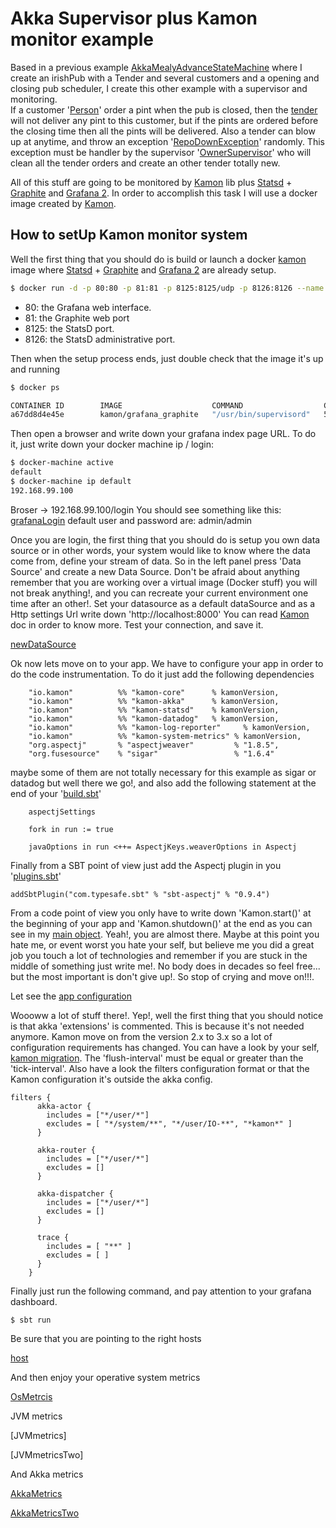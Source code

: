 # Akka Supervisor plus Kamon monitor example

Based in a previous example [AkkaMealyAdvanceStateMachine] where I create an irishPub with a Tender and several customers and a opening and closing pub scheduler, I create this other example with a supervisor and monitoring.  
If a customer '[Person]' order a pint when the pub is closed, then the [tender] will not deliver any pint to this customer, but if the pints are ordered before the closing time then all the pints will be delivered. 
Also a tender can blow up at anytime, and throw an exception '[RepoDownException]' randomly. This exception must be handler by the supervisor '[OwnerSupervisor]' who will clean all the tender orders and 
create an other tender totally new. 

All of this stuff are going to be monitored by [Kamon] lib plus [Statsd] + [Graphite] and [Grafana 2]. In order to accomplish this task I will use a docker image created by [Kamon].  

## How to setUp Kamon monitor system

Well the first thing that you should do is build or launch a docker [kamon] image where [Statsd] + [Graphite] and [Grafana 2] are already setup. 

```sh
$ docker run -d -p 80:80 -p 81:81 -p 8125:8125/udp -p 8126:8126 --name kamon-grafana-dashboard kamon/grafana_graphite
```

* 80: the Grafana web interface.
* 81: the Graphite web port
* 8125: the StatsD port.
* 8126: the StatsD administrative port.

Then when the setup process ends, just double check that the image it's up and running

```sh
$ docker ps

CONTAINER ID        IMAGE                    COMMAND                  CREATED             STATUS              PORTS                                                                      NAMES
a67dd8d4e45e        kamon/grafana_graphite   "/usr/bin/supervisord"   5 hours ago         Up 5 hours          0.0.0.0:80-81->80-81/tcp, 0.0.0.0:8126->8126/tcp, 0.0.0.0:8125->8125/udp   kamon-grafana-dashboard
```

Then open a browser and write down your grafana index page URL. To do it, just write down your docker machine ip / login:

```sh
$ docker-machine active
default
$ docker-machine ip default
192.168.99.100
```

Broser -> 192.168.99.100/login
You should see something like this:<Enter>
[grafanaLogin]
<Enter>
default user and password are: admin/admin

<Enter>

Once you are login, the first thing that you should do is setup you own data source or in other words, your system would like to know where the data come from, define your stream of data. So in the left panel 
press 'Data Source' and create a new Data Source. Don't be afraid about anything remember that you are working over a virtual image (Docker stuff) you will not break anything!, and you can recreate your current environment one time after an other!.
Set your datasource as a default dataSource and as a Http settings Url write down 'http://localhost:8000' You can read [Kamon] doc in order to know more. Test your connection, and save it. 

<Enter>

[newDataSource]

<Enter>

Ok now lets move on to your app. We have to configure your app in order to do the code instrumentation. To do it just add the following dependencies 

```
    "io.kamon"          %% "kamon-core"      % kamonVersion,
    "io.kamon"          %% "kamon-akka"      % kamonVersion,
    "io.kamon"          %% "kamon-statsd"    % kamonVersion,
    "io.kamon"          %% "kamon-datadog"   % kamonVersion,
    "io.kamon"          %% "kamon-log-reporter"     % kamonVersion,
    "io.kamon"          %% "kamon-system-metrics" % kamonVersion,
    "org.aspectj"       % "aspectjweaver"         % "1.8.5",
    "org.fusesource"    % "sigar"                 % "1.6.4"
```

maybe some of them are not totally necessary for this example as sigar or datadog but well there we go!, and also add the following statement at the end of your '[build.sbt]'

```
    aspectjSettings

    fork in run := true

    javaOptions in run <++= AspectjKeys.weaverOptions in Aspectj
```

Finally from a SBT point of view just add the Aspectj plugin in you '[plugins.sbt]'
```
addSbtPlugin("com.typesafe.sbt" % "sbt-aspectj" % "0.9.4")
```

From a code point of view you only have to write down 'Kamon.start()' at the beginning of your app and 'Kamon.shutdown()' at the end as you can see in my [main object].
Yeah!, you are almost there. Maybe at this point you hate me, or event worst you hate your self, but believe me you did a great job you touch a lot of technologies and  remember if you are stuck 
in the middle of something just write me!. No body does in decades so feel free... but the most important is don't give up!. So stop of crying and move on!!!. 

Let see the [app configuration]    
<Enter>

Woooww a lot of stuff there!. Yep!, well the first thing that you should notice is that akka 'extensions' is commented. This is because it's not needed anymore. Kamon move on from the version 2.x to 3.x so a lot of configuration requirements has changed. You can have a look by your self, [kamon migration].
The 'flush-interval' must be equal or greater than the 'tick-interval'. Also have a look the filters configuration format or that the Kamon configuration it's outside the akka config.

```
filters {
      akka-actor {
        includes = ["*/user/*"]
        excludes = [ "*/system/**", "*/user/IO-**", "*kamon*" ]
      }

      akka-router {
        includes = ["*/user/*"]
        excludes = []
      }

      akka-dispatcher {
        includes = ["*/user/*"]
        excludes = []
      }

      trace {
        includes = [ "**" ]
        excludes = [ ]
      }
    }
```

Finally just run the following command, and pay attention to your grafana dashboard.  

```
$ sbt run
```

Be sure that you are pointing to the right hosts

<Enter>

[host]

<Enter>

And then enjoy your operative system metrics

<Enter>

[OsMetrcis]

<Enter>

JVM metrics

<Enter>

[JVMmetrics]

<Enter>

<Enter>

[JVMmetricsTwo]

<Enter>

And Akka metrics

<Enter>

[AkkaMetrics]

<Enter>

<Enter>

[AkkaMetricsTwo]

<Enter>


[Kamon]: <https://github.com/kamon-io/docker-grafana-graphite>
[AkkaMealyAdvanceStateMachine]: <https://github.com/pjgg/ScalaPlayGound/tree/master/AkkaMealyAdvanceStateMachine>
[RepoDownException]: <https://github.com/pjgg/ScalaPlayGound/blob/master/AkkaSupervisor/src/main/scala-2.11/org/pablo/RepoDownException.scala>
[OwnerSupervisor]: <https://github.com/pjgg/ScalaPlayGound/blob/master/AkkaSupervisor/src/main/scala-2.11/org/pablo/OwnerSupervisor.scala>
[Person]: <https://github.com/pjgg/ScalaPlayGound/blob/master/AkkaSupervisor/src/main/scala-2.11/org/pablo/Person.scala>
[tender]: <https://github.com/pjgg/ScalaPlayGound/blob/master/AkkaSupervisor/src/main/scala-2.11/org/pablo/Tender.scala>
[Statsd]: <https://www.datadoghq.com/blog/statsd/>
[Graphite]: <https://graphite.readthedocs.org/en/latest/>
[Grafana 2]: <http://grafana.org/>
[grafanaLogin]: <>
[newDataSource]: <>
[host]: <>
[OsMetrcis]: <>
[JVMmetrcis]: <>
[JVMmetrcisTwo]: <>
[AkkaMetrics]: <>
[AkkaMetricsTwo]: <>
[plugins.sbt]: <https://github.com/pjgg/ScalaPlayGound/blob/master/AkkaSupervisor/project/plugins.sbt>
[build.sbt]: <https://github.com/pjgg/ScalaPlayGound/blob/master/AkkaSupervisor/build.sbt>
[main object]: <https://github.com/pjgg/ScalaPlayGound/blob/master/AkkaSupervisor/src/main/scala-2.11/org/pablo/Main.scala>
[app configuration]: <https://github.com/pjgg/ScalaPlayGound/blob/master/AkkaSupervisor/src/main/resources/application.conf>
[kamon migration]: <http://kamon.io/introduction/project-info/migrating-from-0.3.x-and-0.2.x/>
